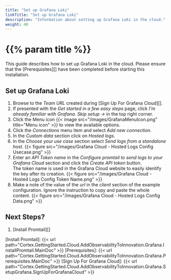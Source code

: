 ```yaml
---
title: "Set up Grafana Loki"
linkTitle: "Set up Grafana Loki"
description: "Information about setting up Grafana Loki in the cloud."
weight: 40
---
```


# {{% param title %}}

This guide describes how to set up Grafana Loki in the cloud. Please ensure that the [Prerequisites][] have been completed before starting this installation.

## Set up Grafana Loki

1. Browse to the *Team URL* created during [Sign Up For Grafana Cloud][].
1. If presented with the *Get started in a few easy steps* page, click *I'm already familiar with Grafana. Skip setup →* in the top right corner.
1. Click the Menu icon {{< image src="/images/GrafanaMenuIcon.png" title="Menu icon" >}} to view the available options.
1. Click the *Connections* menu item and select *Add new connection*.
1. In the *Custom data* section click on *Hosted logs*.
1. In the *Choose your use case* section select *Send logs from a standalone host*.
  {{< figure src="/images/Grafana Cloud - Hosted Logs Config Usecase.png" >}}
1. Enter an *API Token name* in the *Configure promtail to send logs to your Grafana Cloud* section and click the *Create API token* button.  
The token name is used in the Grafana Cloud website to easily identify the key after its creation.
  {{< figure src="/images/Grafana Cloud - Hosted Logs Config Token Name.png" >}}
1. Make a note of the value of the *url* in the *client* section of the example configuration. Ignore the instruction to copy and paste the whole content.
  {{< figure src="/images/Grafana Cloud - Hosted Logs Config Data.png" >}}

## Next Steps?

1. [Install Promtail][]

[Install Promtail]: {{< url path="Cortex.GettingStarted.Cloud.AddObservabilityToInnovation.Grafana.InstallPromtail.MainDoc" >}}
[Prerequisites]: {{< url path="Cortex.GettingStarted.Cloud.AddObservabilityToInnovation.Grafana.Prerequisites.MainDoc" >}}
[Sign Up For Grafana Cloud]: {{< url path="Cortex.GettingStarted.Cloud.AddObservabilityToInnovation.Grafana.SetupGrafana.SignUpForGrafanaCloud" >}}
